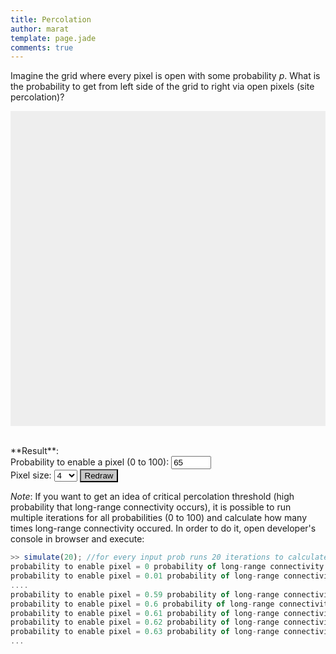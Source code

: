 ```yaml
---
title: Percolation
author: marat
template: page.jade
comments: true
---
```


Imagine the grid where every pixel is open with some probability *p*.
What is the probability to get from left side of the grid to right via open pixels (site percolation)?

<canvas id="canvas" width="400" height="400" style="background: #eee; display: block; margin: 0 auto; "></canvas>

<br>
**Result**: <label id="result"></label>
<br>
Probability to enable a pixel (0 to 100): <input id="prob" type="number" value="65" min="0" max="100"></input>
<br>
Pixel size: <select id="pixelSize">
  <option value="1">1</option>
  <option value="2">2</option>
  <option value="4" selected="selected">4</option>
  <option value="8">8</option>
  <option value="10">10</option>
  <option value="20">20</option>
  <option value="40">40</option>
</select>
<input type="submit" onclick="update(true);" style="background:#c9c9c9;" value="Redraw"><br>

*Note*: If you want to get an idea of critical percolation threshold (high probability that long-range connectivity occurs),
it is possible to run multiple iterations for all probabilities (0 to 100) and calculate how many times 
long-range connectivity occured. In order to do it, open developer's console in browser and execute:
``` javascript
>> simulate(20); //for every input prob runs 20 iterations to calculate prob of long-range connectivity
probability to enable pixel = 0 probability of long-range connectivity = 0
probability to enable pixel = 0.01 probability of long-range connectivity = 0
....
probability to enable pixel = 0.59 probability of long-range connectivity = 0
probability to enable pixel = 0.6 probability of long-range connectivity = 0.15
probability to enable pixel = 0.61 probability of long-range connectivity = 0.35
probability to enable pixel = 0.62 probability of long-range connectivity = 0.7
probability to enable pixel = 0.63 probability of long-range connectivity = 0.9
...
```

<script>
var canvas = document.getElementById("canvas");
var ctx = canvas.getContext("2d");
var colorOn = "#FF8C00";
var colorOff = "#ADD8E6";
var colorPath = "#8B0000";
update(true);

function update(draw)
{
  var resultLabel = document.getElementById("result");
  resultLabel.innerText = "calculating...";

  var prob = parseInt(document.getElementById("prob").value);
  if (isNaN(prob) || !isFinite(prob) || prob < 0 || prob > 100) {
    resultLabel.innerText = 'probability must be between 0 and 100';
    return false;
  }

  var pixelSizeSelect = document.getElementById("pixelSize");
  var pixelSize = parseInt(pixelSizeSelect.options[pixelSizeSelect.selectedIndex].value);
  if (isNaN(pixelSize) || !isFinite(pixelSize) ||
      pixelSize <= 0 || pixelSize >= canvas.width || pixelSize >= canvas.height ||
      canvas.width % pixelSize != 0 || canvas.height % pixelSize != 0) {
    resultLabel.innerText = 'pixel size must be a factor of width and height';
    return false;
  }
  var maxX = canvas.width/pixelSize;
  var maxY = canvas.height/pixelSize;
  var grid = [];

  for (var x = 0; x < maxX; ++x) {
    var row = [];
    for (var y = 0; y < maxY; ++y) {
      var col;
      if (Math.random() < prob/100.) {
        row.push({enabled:true, expanded:false, parent:{x:x, y:y}});
        col = colorOn;
      } else {
        row.push({enabled:false, expanded:false, parent:{x:x, y:y}});
        col = colorOff;
      }
      if (draw) {
        ctx.beginPath();
        ctx.rect(x*pixelSize, y*pixelSize, pixelSize, pixelSize);
        ctx.fillStyle = col;
        ctx.fill();
        ctx.closePath();
      }
    }
    grid.push(row);
  }

  // DFS expansion from left to right to find percolation
  var frontier = [];
  for (var y = 0; y < maxY; ++y) {
    if (grid[0][y].enabled) {
      frontier.push({x:0, y:y});
      grid[0][y].expanded = true;
    }
  }
  var finish;
  while (frontier.length != 0) {
    path = frontier.splice(-1, 1);
    x = path[0].x;
    y = path[0].y;
    if (y + 1 < maxY && grid[x][y + 1].enabled && !grid[x][y + 1].expanded) {
      frontier.push({x:x, y:y+1});
      grid[x][y + 1].expanded = true;
      grid[x][y + 1].parent = {x:x, y:y};
    }
    if (y - 1 >= 0 && grid[x][y - 1].enabled && !grid[x][y - 1].expanded) {
      frontier.push({x:x, y:y-1});
      grid[x][y - 1].expanded = true;
      grid[x][y - 1].parent = {x:x, y:y};
    }
    if (x + 1 < maxX && grid[x + 1][y].enabled && !grid[x + 1][y].expanded) {
      frontier.push({x:x+1, y:y});
      grid[x + 1][y].expanded = true;
      grid[x + 1][y].parent = {x:x, y:y};
      if (x + 1 == maxX - 1) {
        finish = {x:x+1, y:y}
        break;
      }
    }
  }
  if (!finish) {
    resultLabel.innerText = "Path IS NOT found :(";
    return false;
  }

  resultLabel.innerText = "Path IS found";
  // draw path from finish to begin
  while (draw) {
    ctx.beginPath();
    ctx.rect(finish.x * pixelSize, finish.y * pixelSize, pixelSize, pixelSize);
    ctx.fillStyle = colorPath;
    ctx.fill();
    ctx.closePath();
    parent = grid[finish.x][finish.y].parent;
    if (parent.x == finish.x && parent.y == finish.y) {
      break;
    }
    finish = parent;
  }
  return true;
}

function simulate(nIter) {
  for (var p = 0; p <= 100; ++p) {
    var nPercolate = 0;
    for (var iter = 0; iter < nIter; ++iter) {
      document.getElementById("prob").value = p;
      if (update(false)) {
        nPercolate += 1;
      }
    }
    console.log('probability to enable pixel = ' + p/100.0 + ' probability of long-range connectivity = ' + nPercolate/nIter);
  }
}

</script>

